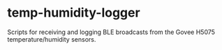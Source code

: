 # temp-humidity-logger
Scripts for receiving and logging BLE broadcasts from the Govee H5075 temperature/humidity sensors.
